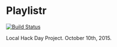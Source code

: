 Playlistr
=========
[![Build
Status](https://travis-ci.org/Gan0k/Playlistr.svg?branch=master)](https://travis-ci.org/Gan0k/Playlistr)

Local Hack Day Project. October 10th, 2015.
